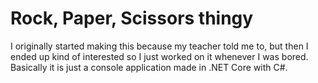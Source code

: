 # Rock, Paper, Scissors thingy
I originally started making this because my teacher told me to, but then I ended up kind of interested so I just worked on it whenever I was bored.
Basically it is just a console application made in .NET Core with C#. 
